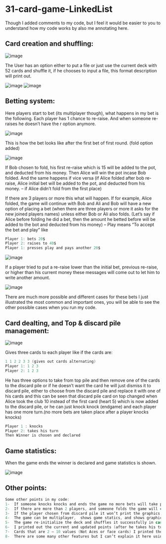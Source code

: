 # 31-card-game-LinkedList

Though I added comments to my code, but I feel it would be easier to you to understand how my code works by also me annotating here.

## Card creation and shuffling:

![image](https://user-images.githubusercontent.com/107953912/175070277-8adb70bc-82dc-4ad1-a333-05e05b343d19.png)

The User has an option either to put a file or just use the current deck with 52 cards and shuffle it, if he chooses to input a file, this format description will print out.

![image](https://user-images.githubusercontent.com/107953912/175071360-eb561120-4075-4b89-8462-d44299c8f416.png)  ![image](https://user-images.githubusercontent.com/107953912/175071396-5322ae38-1a62-4522-bbc0-a79fe4dce5c0.png)

## Betting system:

Here players start to bet (its multiplayer though), what happens in my bet is the following. Each player has 1 chance to re-raise. And when someone re-raises he doesn’t have the r option anymore.

![image](https://user-images.githubusercontent.com/107953912/175071704-40b3a66e-ac90-4eb2-853c-199b03b7fd19.png)

This is how the bet looks like after the first bet of first round. (fold option added)

![image](https://user-images.githubusercontent.com/107953912/175071816-d30fdbd4-e18c-4f08-b848-ee28523064a6.png)

If Bob chosen to fold, his first re-raise which is 15 will be added to the pot, and deducted from his money. Then Alice will win the pot incase Bob folded. And the same happens if vice versa (if Alice folded after bob re-raise, Alice initial bet will be added to the pot, and deducted from his money. – if Alice didn’t fold from the first place)

If there are 3 players or more this what will happen. If for example, Alice folded, the game will continue with Bob and Ali and Bob will have a new option of placing a bet (when there are three players or more it asks for the new joined players names) unless either Bob or Ali also folds. (Let’s say if Alice before folding he did a bet, then the amount he betted before will be added to the bot and deducted from his money) – Play means “To accept the bet and play” like 
```c
Player 1: bets 20$
Player 2: raises to 40$
Player 1: presses play and pays another 20$
```

![image](https://user-images.githubusercontent.com/107953912/175071960-79341cb7-1021-438b-8600-4782a1be60a5.png)

If a player tried to put a re-raise lower than the initial bet, previous re-raise, or higher than his current money these messages will come out to let him to write another amount.

![image](https://user-images.githubusercontent.com/107953912/175074536-6c02637a-e481-4a8e-a636-7b0cc901f833.png)

There are much more possible and different cases for these bets I just illustrated the most common and important ones, you will be able to see the other possible cases when you run my code.

## Card dealting, and Top & discard pile management:

![image](https://user-images.githubusercontent.com/107953912/175072178-181d22da-4bd0-4818-b7cc-36dfa1da1b07.png)

Gives three cards to each player like if the cards are:
```c
1 1 2 2 3 3 (gives out cards alternating)
Player 1: 1 2 3 
Player 2: 1 2 3
```

He has three options to take from top pile and then remove one of the cards to the discard pile or if he doesn’t want the card he will just dismiss it to discard pile, either to choose from the discard pile and replace it with one of his cards and this can be seen that discard pile card on top changed when Alice took the club 10 instead of the first card (heart 5) which is now added to the discard pile, or he can just knock knock (endgame) and each player has one more turn.(no more bets are taken place after a player knocks knocks)
```c
Player 1 : knocks
Player 2: takes his turn
Then Winner is chosen and declared
```

## Game statistics:

When the game ends the winner is declared and game statistics is shown.

![image](https://user-images.githubusercontent.com/107953912/175074600-e3fb72fb-ba8f-4319-9a82-4d1e210729af.png)

## Other points:
```c
Some other points in my code:
1-	If someone knocks knocks and ends the game no more bets will take place and everyone will have one more turn.
2-	If there are more than 2 players, and someone folds the game will continue with the other two players without the player who folded.
3-	If the player chosen from discard pile it won’t print the graphics twice just once as usual.
4-	The game can be multiplayer,  shows game statics, and shows graphics.
5-	The game re-initialize the deck and shuffles it successfully in case the players wanted another game.
6-	I printed out the current and updated points (after he takes his turn) for each player turn.
7-	Cards that are 2 – 10 values (Not Aces or face cards) I printed them as Heart 2 as it would be easier to the player to read instead of putting 3 words fragments for each 2 – 10 values cards.
8-	There are some many other features but I can’t explain it here using DOC. Hope this document helped abit! Thank you.
```
